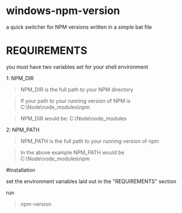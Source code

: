 # windows-npm-version
a quick switcher for NPM versions written in a simple bat file


# REQUIREMENTS

you must have two variables set for your shell environment

1: NPM_DIR
> NPM_DIR is the full path to your NPM directory

> If your path to your running version of NPM is C:\Node\node_modules\npm

> NPM_DIR would be: C:\Node\node_modules


2: NPM_PATH
> NPM_PATH is the full path to your running version of npm

> In the above example NPM_PATH would be C:\Node\node_modules\npm


#Installation

set the environment variables laid out in the "REQUIREMENTS" section

run

> npm-version